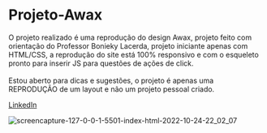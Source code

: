 # Projeto-Awax

O projeto realizado é uma reprodução do design Awax, projeto feito com orientação do Professor Bonieky Lacerda, projeto iniciante apenas com HTML/CSS, a reprodução do site está 100% responsivo e com o esqueleto pronto para inserir JS para questões de ações de click.<br/>
<br/>
Estou aberto para dicas e sugestões, o projeto é apenas uma REPRODUÇÃO de um layout e não um projeto pessoal criado.
<br/>

<a href="https::/www.linkedin.com/in/marcelorenno95"> LinkedIn </a>

![screencapture-127-0-0-1-5501-index-html-2022-10-24-22_02_07](https://user-images.githubusercontent.com/106715147/197658368-dd5771f2-8595-4e49-9fa1-668b45299390.png)
